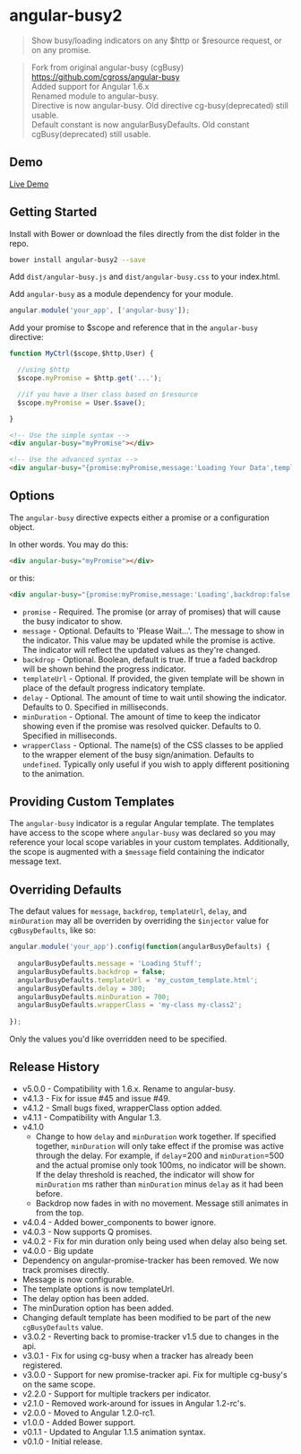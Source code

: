 # angular-busy2

> Show busy/loading indicators on any $http or $resource request, or on any promise.

> Fork from original angular-busy (cgBusy) https://github.com/cgross/angular-busy  
> Added support for Angular 1.6.x  
> Renamed module to angular-busy.  
> Directive is now angular-busy. Old directive cg-busy(deprecated) still usable.  
> Default constant is now angularBusyDefaults. Old constant cgBusy(deprecated) still usable.

## Demo

[Live Demo](http://tiberiuzuld.github.io/angular-busy/dist)

## Getting Started

Install with Bower or download the files directly from the dist folder in the repo.

```bash
bower install angular-busy2 --save
```

Add `dist/angular-busy.js` and `dist/angular-busy.css` to your index.html.

Add `angular-busy` as a module dependency for your module.

```js
angular.module('your_app', ['angular-busy']);
```

Add your promise to $scope and reference that in the `angular-busy` directive:

```js
function MyCtrl($scope,$http,User) {

  //using $http
  $scope.myPromise = $http.get('...');

  //if you have a User class based on $resource
  $scope.myPromise = User.$save();

}
```

```html
<!-- Use the simple syntax -->
<div angular-busy="myPromise"></div>

<!-- Use the advanced syntax -->
<div angular-busy="{promise:myPromise,message:'Loading Your Data',templateUrl:'mycustomtemplate.html'}"></div>
```

## Options

The `angular-busy` directive expects either a promise or a configuration object.

In other words.  You may do this:

```html
<div angular-busy="myPromise"></div>
```

or this:

```html
<div angular-busy="{promise:myPromise,message:'Loading',backdrop:false,templateUrl:'myAwesomeTemplate.html',delay:300,minDuration:700}"></div>
```

* `promise` - Required. The promise (or array of promises) that will cause the busy indicator to show.
* `message` - Optional.  Defaults to 'Please Wait...'.  The message to show in the indicator.  This value may be updated while the promise is active.  The indicator will reflect the updated values as they're changed.
* `backdrop` - Optional. Boolean, default is true. If true a faded backdrop will be shown behind the progress indicator.
* `templateUrl` - Optional.  If provided, the given template will be shown in place of the default progress indicatory template.
* `delay` - Optional.  The amount of time to wait until showing the indicator.  Defaults to 0.  Specified in milliseconds.
* `minDuration` - Optional.  The amount of time to keep the indicator showing even if the promise was resolved quicker.  Defaults to 0.  Specified in milliseconds.
* `wrapperClass` - Optional.  The name(s) of the CSS classes to be applied to the wrapper element of the busy sign/animation.  Defaults to `undefined`.  Typically only useful if you wish to apply different positioning to the animation.

## Providing Custom Templates

The `angular-busy` indicator is a regular Angular template.  The templates have access to the scope where `angular-busy` was declared so you may reference your local scope variables in your custom templates.  Additionally, the scope is augmented with a `$message` field containing the indicator message text.

## Overriding Defaults

The defaut values for `message`, `backdrop`, `templateUrl`, `delay`, and `minDuration` may all be overriden by overriding the `$injector` value for `cgBusyDefaults`, like so:

```js
angular.module('your_app').config(function(angularBusyDefaults) {    
  
  angularBusyDefaults.message = 'Loading Stuff';
  angularBusyDefaults.backdrop = false;
  angularBusyDefaults.templateUrl = 'my_custom_template.html';
  angularBusyDefaults.delay = 300;
  angularBusyDefaults.minDuration = 700;
  angularBusyDefaults.wrapperClass = 'my-class my-class2';
  
});
```

Only the values you'd like overridden need to be specified.


## Release History
 * v5.0.0 - Compatibility with 1.6.x. Rename to angular-busy.
 * v4.1.3 - Fix for issue #45 and issue #49.
 * v4.1.2 - Small bugs fixed, wrapperClass option added.
 * v4.1.1 - Compatibility with Angular 1.3.
 * v4.1.0
   * Change to how `delay` and `minDuration` work together.  If specified together, `minDuration` will only take effect if the promise was active through the delay.  For example, if `delay`=200 and `minDuration`=500 and the actual promise only took 100ms, no indicator will be shown.  If the delay threshold is reached, the indicator will show for `minDuration` ms rather than `minDuration` minus `delay` as it had been before.
   * Backdrop now fades in with no movement.  Message still animates in from the top.
 * v4.0.4 - Added bower_components to bower ignore.
 * v4.0.3 - Now supports Q promises.
 * v4.0.2 - Fix for min duration only being used when delay also being set.
 * v4.0.0 - Big update
  * Dependency on angular-promise-tracker has been removed.  We now track promises directly.
  * Message is now configurable.
  * The template options is now templateUrl.
  * The delay option has been added.
  * The minDuration option has been added.
  * Changing default template has been modified to be part of the new `cgBusyDefaults` value.
 * v3.0.2 - Reverting back to promise-tracker v1.5 due to changes in the api.
 * v3.0.1 - Fix for using cg-busy when a tracker has already been registered.
 * v3.0.0 - Support for new promise-tracker api.  Fix for multiple cg-busy's on the same scope.
 * v2.2.0 - Support for multiple trackers per indicator.
 * v2.1.0 - Removed work-around for issues in Angular 1.2-rc's.
 * v2.0.0 - Moved to Angular 1.2.0-rc1.
 * v1.0.0 - Added Bower support.
 * v0.1.1 - Updated to Angular 1.1.5 animation syntax.
 * v0.1.0 - Initial release.
